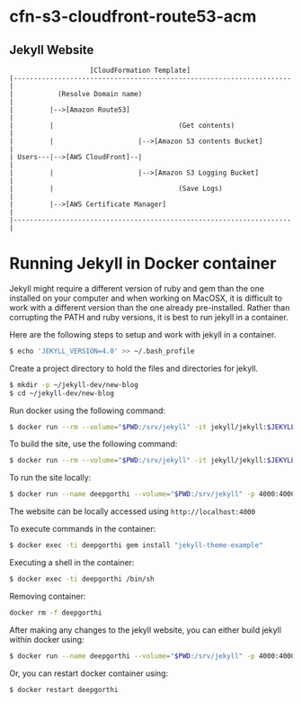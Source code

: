 # cfn-s3-cloudfront-route53-acm

## Jekyll Website

```
                    [CloudFormation Template]
|---------------------------------------------------------------------|
|           (Resolve Domain name)                                     |
|         |-->[Amazon Route53]                                        |
|         |                               (Get contents)              |
|         |                     |-->[Amazon S3 contents Bucket]       |
| Users---|-->[AWS CloudFront]--|                                     |
|         |                     |-->[Amazon S3 Logging Bucket]        |
|         |                               (Save Logs)                 |
|         |-->[AWS Certificate Manager]                               |
|---------------------------------------------------------------------|
```


# Running Jekyll in Docker container

Jekyll might require a different version of ruby and gem than the one installed on your computer and when working on MacOSX, it is difficult to work with a different version than the one already pre-installed. Rather than corrupting the PATH and ruby versions, it is best to run jekyll in a container. 

Here are the following steps to setup and work with jekyll in a container. 

```bash
$ echo 'JEKYLL_VERSION=4.0' >> ~/.bash_profile
```

Create a project directory to hold the files and directories for jekyll.

```bash
$ mkdir -p ~/jekyll-dev/new-blog
$ cd ~/jekyll-dev/new-blog
```

Run docker using the following command:

```bash
$ docker run --rm --volume="$PWD:/srv/jekyll" -it jekyll/jekyll:$JEKYLL_VERSION jekyll new .
```

To build the site, use the following command:

```bash
$ docker run --rm --volume="$PWD:/srv/jekyll" -it jekyll/jekyll:$JEKYLL_VERSION jekyll build
```

To run the site locally:

```bash
$ docker run --name deepgorthi --volume="$PWD:/srv/jekyll" -p 4000:4000 -it jekyll/jekyll:$JEKYLL_VERSION jekyll serve --watch --drafts
```

The website can be locally accessed using `http://localhost:4000`


To execute commands in the container:

```bash
$ docker exec -ti deepgorthi gem install "jekyll-theme-example"
```

Executing a shell in the container:

```bash
$ docker exec -ti deepgorthi /bin/sh
```

Removing container:

```bash
docker rm -f deepgorthi
```

After making any changes to the jekyll website, you can either build jekyll within docker using:

```bash
$ docker run --name deepgorthi --volume="$PWD:/srv/jekyll" -p 4000:4000 -it jekyll/jekyll:$JEKYLL_VERSION jekyll serve --watch --drafts
```

Or, you can restart docker container using:

```bash
$ docker restart deepgorthi
```
